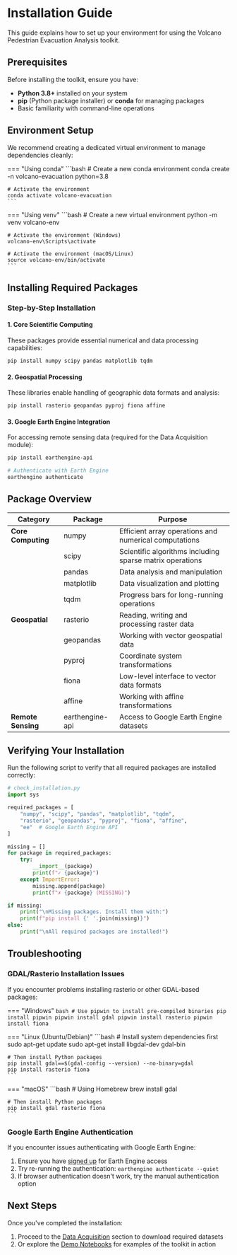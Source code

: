 # Installation Guide

This guide explains how to set up your environment for using the Volcano Pedestrian Evacuation Analysis toolkit.

## Prerequisites

Before installing the toolkit, ensure you have:

- **Python 3.8+** installed on your system
- **pip** (Python package installer) or **conda** for managing packages
- Basic familiarity with command-line operations

## Environment Setup

We recommend creating a dedicated virtual environment to manage dependencies cleanly:

=== "Using conda"
    ```bash
    # Create a new conda environment
    conda create -n volcano-evacuation python=3.8
    
    # Activate the environment
    conda activate volcano-evacuation
    ```

=== "Using venv"
    ```bash
    # Create a new virtual environment
    python -m venv volcano-env
    
    # Activate the environment (Windows)
    volcano-env\Scripts\activate
    
    # Activate the environment (macOS/Linux)
    source volcano-env/bin/activate
    ```

## Installing Required Packages




### Step-by-Step Installation


#### 1. Core Scientific Computing

These packages provide essential numerical and data processing capabilities:

```bash
pip install numpy scipy pandas matplotlib tqdm
```

#### 2. Geospatial Processing 

These libraries enable handling of geographic data formats and analysis:

```bash
pip install rasterio geopandas pyproj fiona affine
```

#### 3. Google Earth Engine Integration

For accessing remote sensing data (required for the Data Acquisition module):

```bash
pip install earthengine-api

# Authenticate with Earth Engine
earthengine authenticate
```

## Package Overview

| Category | Package | Purpose |
|----------|---------|---------|
| **Core Computing** | numpy | Efficient array operations and numerical computations |
| | scipy | Scientific algorithms including sparse matrix operations |
| | pandas | Data analysis and manipulation |
| | matplotlib | Data visualization and plotting |
| | tqdm | Progress bars for long-running operations |
| **Geospatial** | rasterio | Reading, writing and processing raster data |
| | geopandas | Working with vector geospatial data |
| | pyproj | Coordinate system transformations |
| | fiona | Low-level interface to vector data formats |
| | affine | Working with affine transformations |
| **Remote Sensing** | earthengine-api | Access to Google Earth Engine datasets |

## Verifying Your Installation

Run the following script to verify that all required packages are installed correctly:

```python
# check_installation.py
import sys

required_packages = [
    "numpy", "scipy", "pandas", "matplotlib", "tqdm",
    "rasterio", "geopandas", "pyproj", "fiona", "affine",
    "ee"  # Google Earth Engine API
]

missing = []
for package in required_packages:
    try:
        __import__(package)
        print(f"✓ {package}")
    except ImportError:
        missing.append(package)
        print(f"✗ {package} (MISSING)")

if missing:
    print("\nMissing packages. Install them with:")
    print(f"pip install {' '.join(missing)}")
else:
    print("\nAll required packages are installed!")
```

## Troubleshooting

### GDAL/Rasterio Installation Issues

If you encounter problems installing rasterio or other GDAL-based packages:

=== "Windows"
    ```bash
    # Use pipwin to install pre-compiled binaries
    pip install pipwin
    pipwin install gdal
    pipwin install rasterio
    pipwin install fiona
    ```

=== "Linux (Ubuntu/Debian)"
    ```bash
    # Install system dependencies first
    sudo apt-get update
    sudo apt-get install libgdal-dev gdal-bin
    
    # Then install Python packages
    pip install gdal==$(gdal-config --version) --no-binary=gdal
    pip install rasterio fiona
    ```

=== "macOS"
    ```bash
    # Using Homebrew
    brew install gdal
    
    # Then install Python packages
    pip install gdal rasterio fiona
    ```

### Google Earth Engine Authentication

If you encounter issues authenticating with Google Earth Engine:

1. Ensure you have [signed up](https://earthengine.google.com/signup/) for Earth Engine access
2. Try re-running the authentication: `earthengine authenticate --quiet`
3. If browser authentication doesn't work, try the manual authentication option

## Next Steps

Once you've completed the installation:

1. Proceed to the [Data Acquisition](../workflow/data-acquisition.md) section to download required datasets
2. Or explore the [Demo Notebooks](../demo/data-download.ipynb) for examples of the toolkit in action
